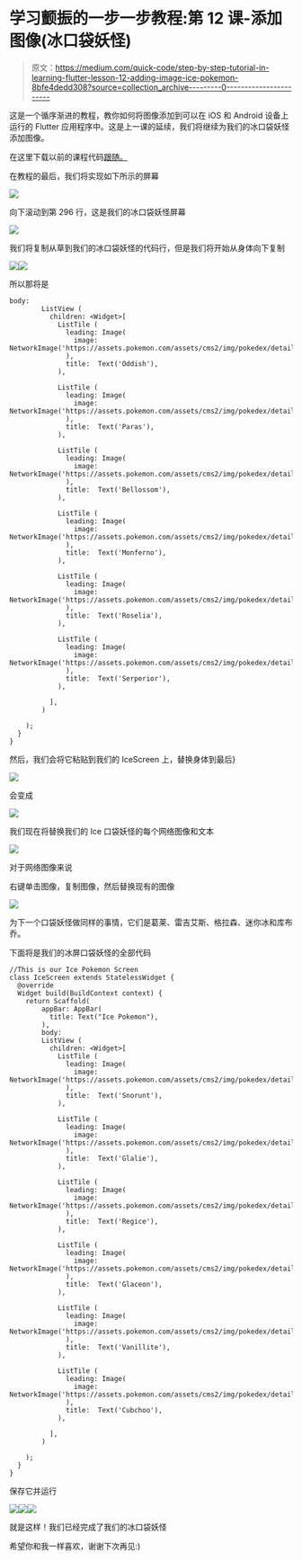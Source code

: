 # 学习颤振的一步一步教程:第 12 课-添加图像(冰口袋妖怪)

> 原文：<https://medium.com/quick-code/step-by-step-tutorial-in-learning-flutter-lesson-12-adding-image-ice-pokemon-8bfe4dedd308?source=collection_archive---------0----------------------->

这是一个循序渐进的教程，教你如何将图像添加到可以在 iOS 和 Android 设备上运行的 Flutter 应用程序中。这是上一课的延续，我们将继续为我们的冰口袋妖怪添加图像。

在这里下载以前的课程代码[跟随。](https://u.pcloud.link/publink/show?code=kZgYaxkZFbhN991pNYFIeVHcCw5BayJGiSVk)

在教程的最后，我们将实现如下所示的屏幕

![](img/47960bf4b406fa1d7b882ea1cae559b2.png)

向下滚动到第 296 行，这是我们的冰口袋妖怪屏幕

![](img/2a5e74479bacf4739819bdefd810eaad.png)

我们将复制从草到我们的冰口袋妖怪的代码行，但是我们将开始从身体向下复制

![](img/ba5a41929dd84a619a61f7b2b08ac467.png)![](img/bd02de5b912c3d1ebe300defdd5ff079.png)

所以那将是

```
body:
        ListView (
          children: <Widget>[
            ListTile (
              leading: Image(
                image: NetworkImage('https://assets.pokemon.com/assets/cms2/img/pokedex/detail/043.png'),
              ),
              title:  Text('Oddish'),
            ),

            ListTile (
              leading: Image(
                image: NetworkImage('https://assets.pokemon.com/assets/cms2/img/pokedex/detail/046.png'),
              ),
              title:  Text('Paras'),
            ),

            ListTile (
              leading: Image(
                image: NetworkImage('https://assets.pokemon.com/assets/cms2/img/pokedex/detail/182.png'),
              ),
              title:  Text('Bellossom'),
            ),

            ListTile (
              leading: Image(
                image: NetworkImage('https://assets.pokemon.com/assets/cms2/img/pokedex/detail/391.png'),
              ),
              title:  Text('Monferno'),
            ),

            ListTile (
              leading: Image(
                image: NetworkImage('https://assets.pokemon.com/assets/cms2/img/pokedex/detail/315.png'),
              ),
              title:  Text('Roselia'),
            ),

            ListTile (
              leading: Image(
                image: NetworkImage('https://assets.pokemon.com/assets/cms2/img/pokedex/detail/497.png'),
              ),
              title:  Text('Serperior'),
            ),

          ],
        )

    );
  }
}
```

然后，我们会将它粘贴到我们的 IceScreen 上，替换身体到最后}

![](img/2603819c65a738d3a3d600a396b086b6.png)

会变成

![](img/4061db49e61465d1b9e5f765d5a0c174.png)

我们现在将替换我们的 Ice 口袋妖怪的每个网络图像和文本

![](img/1862ef1fe81875f466c8ef631053e05e.png)

对于网络图像来说

右键单击图像，复制图像，然后替换现有的图像

![](img/685197093208f27df0a31f86d34ae410.png)

为下一个口袋妖怪做同样的事情，它们是葛莱、雷吉艾斯、格拉森、迷你冰和库布乔。

下面将是我们的冰屏口袋妖怪的全部代码

```
//This is our Ice Pokemon Screen
class IceScreen extends StatelessWidget {
  @override
  Widget build(BuildContext context) {
    return Scaffold(
        appBar: AppBar(
          title: Text("Ice Pokemon"),
        ),
        body:
        ListView (
          children: <Widget>[
            ListTile (
              leading: Image(
                image: NetworkImage('https://assets.pokemon.com/assets/cms2/img/pokedex/detail/361.png'),
              ),
              title:  Text('Snorunt'),
            ),

            ListTile (
              leading: Image(
                image: NetworkImage('https://assets.pokemon.com/assets/cms2/img/pokedex/detail/362.png'),
              ),
              title:  Text('Glalie'),
            ),

            ListTile (
              leading: Image(
                image: NetworkImage('https://assets.pokemon.com/assets/cms2/img/pokedex/detail/378.png'),
              ),
              title:  Text('Regice'),
            ),

            ListTile (
              leading: Image(
                image: NetworkImage('https://assets.pokemon.com/assets/cms2/img/pokedex/detail/391.png'),
              ),
              title:  Text('Glaceon'),
            ),

            ListTile (
              leading: Image(
                image: NetworkImage('https://assets.pokemon.com/assets/cms2/img/pokedex/detail/582.png'),
              ),
              title:  Text('Vanillite'),
            ),

            ListTile (
              leading: Image(
                image: NetworkImage('https://assets.pokemon.com/assets/cms2/img/pokedex/detail/613.png'),
              ),
              title:  Text('Cubchoo'),
            ),

          ],
        )

    );
  }
}
```

保存它并运行

![](img/cf7fea64673771446311384308eb09c3.png)![](img/3bd386d4b7d6b5c47b166aa4b8a9f4ff.png)![](img/b99c2905e9f7d45fcc0126499a1246b5.png)

就是这样！我们已经完成了我们的冰口袋妖怪

希望你和我一样喜欢，谢谢下次再见:)